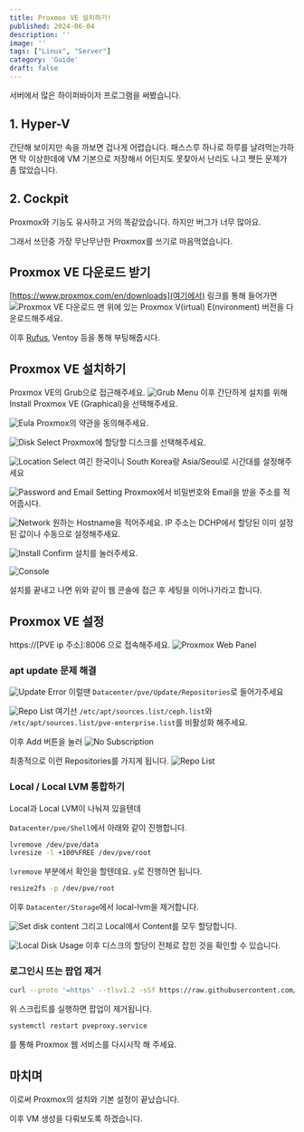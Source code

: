 ```yaml
---
title: Proxmox VE 설치하기!
published: 2024-06-04
description: ''
image: ''
tags: ["Linux", "Server"]
category: 'Guide'
draft: false 
---
```


서버에서 많은 하이퍼바이저 프로그램을 써봤습니다.

## 1. Hyper-V

간단해 보이지만 속을 까보면 겁나게 어렵습니다.
패스스루 하나로 하루를 날려먹는가하면
막 이상한데에 VM 기본으로 저장해서 어딘지도 못찾아서 난리도 나고
쨋든 문제가 좀 많았습니다.

## 2. Cockpit
Proxmox와 기능도 유사하고 거의 똑같았습니다.
하지만 버그가 너무 많아요.

그래서 쓰던중 가장 무난무난한 Proxmox를 쓰기로 마음먹었습니다.

## Proxmox VE 다운로드 받기
[https://www.proxmox.com/en/downloads](여기에서) 링크를 통해 들어가면
![Proxmox VE 다운로드](<./img/proxmox-page.png>)
맨 위에 있는 Proxmox V(irtual) E(nvironment) 버전을 다운로드해주세요.

이후 [Rufus](https://rufus.ie), Ventoy 등을 통해 부팅해줍시다.

## Proxmox VE 설치하기
Proxmox VE의 Grub으로 접근해주세요.
![Grub Menu](<./img/cli/pve-grub-menu.png>)
이후 간단하게 설치를 위해 Install Proxmox VE (Graphical)을 선택해주세요.

![Eula](<./img/cli/pve-eula.png>)
Proxmox의 약관을 동의해주세요.

![Disk Select](<./img/cli/pve-disk.png>)
Proxmox에 할당할 디스크를 선택해주세요. 

![Location Select](<./img/cli/pve-select-location.png>)
여긴 한국이니 South Korea랑 Asia/Seoul로 시간대를 설정해주세요

![Password and Email Setting](<./img/cli/pve-pw-email.png>)
Proxmox에서 비밀번호와 Email을 받을 주소를 적어줍시다.

![Network](<./img/cli/pve-network.png>)
원하는 Hostname을 적어주세요.
IP 주소는 DCHP에서 할당된 이미 설정된 값이나 수동으로 설정해주세요.

![Install Confirm](<./img/cli/pve-install.png>)
설치를 눌러주세요.

![Console](<./img/cli/pve-console.png>)

설치를 끝내고 나면 위와 같이 웹 콘솔에 접근 후 세팅을 이어나가라고 합니다.

## Proxmox VE 설정
https://[PVE ip 주소]:8006 으로 접속해주세요.
![Proxmox Web Panel](<./img/web/pve-web-login.png>)

### apt update 문제 해결
![Update Error](<./img/web/pve-web-update.png>)
이럴땐 `Datacenter/pve/Update/Repositories`로 들어가주세요

![Repo List](<./img/web/pve-web-repo.png>)
여기선 `/etc/apt/sources.list/ceph.list`와 `/etc/apt/sources.list/pve-enterprise.list`를 비활성화 해주세요.

이후 Add 버튼을 눌러
![No Subscription](<./img/web/pve-web-repo-add.png>)

최종적으로 이런 Repositories를 가지게 됩니다.
![Repo List](<./img/web/pve-web-repo-list.png>)

### Local / Local LVM 통합하기

Local과 Local LVM이 나눠져 있을텐데

`Datacenter/pve/Shell`에서 아래와 같이 진행합니다.

```bash
lvremove /dev/pve/data
lvresize -l +100%FREE /dev/pve/root
```

`lvremove` 부분에서 확인을 할텐데요. `y`로 진행하면 됩니다.

```bash
resize2fs -p /dev/pve/root
```

이후 `Datacenter/Storage`에서 local-lvm을 제거합니다.

![Set disk content](<./img/web/pve-web-disk.png>)
그리고 Local에서 Content를 모두 할당합니다.

![Local Disk Usage](<./img/web/pve-web-disk-usage.png>)
이후 디스크의 할당이 전체로 잡힌 것을 확인할 수 있습니다.

### 로그인시 뜨는 팝업 제거

```bash
curl --proto '=https' --tlsv1.2 -sSf https://raw.githubusercontent.com/rickycodes/pve-no-subscription/main/no-subscription-warning.sh | sh
```
위 스크립트를 실행하면 팝업이 제거됩니다.

```bash
systemctl restart pveproxy.service
```
를 통해 Proxmox 웹 서비스를 다시시작 해 주세요.

## 마치며
이로써 Proxmox의 설치와 기본 설정이 끝났습니다.

이후 VM 생성을 다뤄보도록 하겠습니다.